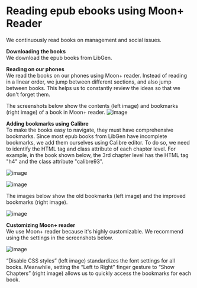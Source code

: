 # Reading epub ebooks using Moon+ Reader

We continuously read books on management and social issues.    

**Downloading the books**   
We download the epub books from LibGen.  

**Reading on our phones**   
We read the books on our phones using Moon+ reader. Instead of reading in a linear order, we jump between different sections, and also jump between books. This helps us to constantly review the ideas so that we don't forget them.  

The screenshots below show the contents (left image) and bookmarks (right image) of a book in Moon+ reader. 
![image](https://github.com/maximilian-ho/articles/assets/94465856/e0960644-5726-4822-9004-1de7f7832b18)

**Adding bookmarks using Calibre**  
To make the books easy to navigate, they must have comprehensive bookmarks. Since most epub books from LibGen have incomplete bookmarks, we add them ourselves using Calibre editor. To do so, we need to identify the HTML tag and class attribute of each chapter level. For example, in the book shown below, the 3rd chapter level has the HTML tag "h4" and the class attribute "calibre93". 

![image](https://github.com/maximilian-ho/articles/assets/94465856/f0c83fa8-3abb-4dd9-afbb-6d1c3ba7abd5)

![image](https://github.com/maximilian-ho/articles/assets/94465856/fee9550c-5384-4de6-ba5b-ef524cd82534)

The images below show the old bookmarks (left image) and the improved bookmarks (right image). 

![image](https://github.com/maximilian-ho/articles/assets/94465856/d64fa45e-fc01-460a-8c0b-6bcf49c67fb6)


**Customizing Moon+ reader**  
We use Moon+ reader because it's highly customizable. We recommend using the settings in the screenshots below.

![image](https://github.com/maximilian-ho/articles/assets/94465856/d4aca8d2-e08a-49d1-92e9-675a9669c06a)

“Disable CSS styles” (left image) standardizes the font settings for all books. Meanwhile, setting the “Left to Right” finger gesture to “Show Chapters” (right image) allows us to quickly access the bookmarks for each book.  


